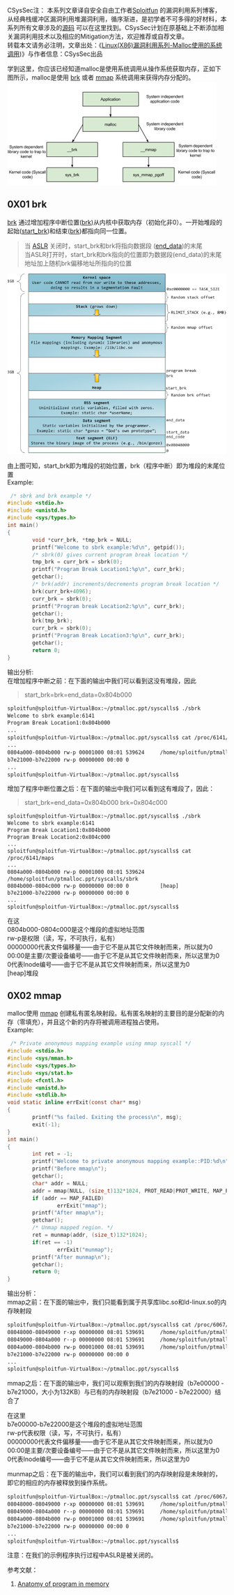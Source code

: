 CSysSec注： 本系列文章译自安全自由工作者[Sploitfun](https://sploitfun.wordpress.com/about-2/) 的漏洞利用系列博客，从经典栈缓冲区漏洞利用堆漏洞利用，循序渐进，是初学者不可多得的好材料，本系列所有文章涉及的[源码](https://github.com/sploitfun/lsploits) 可以在这里找到。CSysSec计划在原基础上不断添加相关漏洞利用技术以及相应的Mitigation方法，欢迎推荐或自荐文章。  
转载本文请务必注明，文章出处：《[Linux(X86)漏洞利用系列-Malloc使用的系统调用](http://www.csyssec.org/20170105/mallocsystemcall))》与作者信息：CSysSec出品  

学到这里，你应该已经知道malloc是使用系统调用从操作系统获取内存，正如下图所示，malloc是使用 [brk](http://man7.org/linux/man-pages/man2/sbrk.2.html) 或者 [mmap](http://man7.org/linux/man-pages/man2/mmap.2.html) 系统调用来获得内存分配的。   
![](../pictures/mallocsystemcall1.png)  



## 0X01 brk

[brk](http://lxr.free-electrons.com/source/mm/mmap.c?v=3.8#L252) 通过增加程序中断位置([brk](http://lxr.free-electrons.com/source/include/linux/mm_types.h?v=3.8#L365))从内核中获取内存（初始化非0）。一开始堆段的起始([start_brk](http://lxr.free-electrons.com/source/include/linux/mm_types.h?v=3.8#L365))和结束([brk](http://lxr.free-electrons.com/source/include/linux/mm_types.h?v=3.8#L365))都指向同一位置。  

> 当 [ASLR](https://en.wikipedia.org/wiki/Address_space_layout_randomization) 关闭时，start_brk和brk将指向数据段  ([end_data](http://lxr.free-electrons.com/source/include/linux/mm_types.h?v=3.8#L364))的末尾    
> 当ASLR打开时，start_brk和brk指向的位置即为数据段(end_data)的末尾地址加上随机brk偏移地址所指向的位置    

![](../pictures/mallocsystemcall2.png)    
 

由上图可知，start_brk即为堆段的初始位置，brk（程序中断）即为堆段的末尾位置   
Example:  

``` c
 /* sbrk and brk example */
#include <stdio.h>
#include <unistd.h>
#include <sys/types.h>
int main()
{
        void *curr_brk, *tmp_brk = NULL;
        printf("Welcome to sbrk example:%d\n", getpid());
        /* sbrk(0) gives current program break location */
        tmp_brk = curr_brk = sbrk(0);
        printf("Program Break Location1:%p\n", curr_brk);
        getchar();
        /* brk(addr) increments/decrements program break location */
        brk(curr_brk+4096);
        curr_brk = sbrk(0);
        printf("Program break Location2:%p\n", curr_brk);
        getchar();
        brk(tmp_brk);
        curr_brk = sbrk(0);
        printf("Program Break Location3:%p\n", curr_brk);
        getchar();
        return 0;
}
```
输出分析:  
在增加程序中断之前：在下面的输出中我们可以看到这没有堆段，因此  

> start_brk=brk=end_data=0x804b000

``` bash
sploitfun@sploitfun-VirtualBox:~/ptmalloc.ppt/syscalls$ ./sbrk 
Welcome to sbrk example:6141
Program Break Location1:0x804b000
...
sploitfun@sploitfun-VirtualBox:~/ptmalloc.ppt/syscalls$ cat /proc/6141/maps
...
0804a000-0804b000 rw-p 00001000 08:01 539624     /home/sploitfun/ptmalloc.ppt/syscalls/sbrk
b7e21000-b7e22000 rw-p 00000000 00:00 0 
...
sploitfun@sploitfun-VirtualBox:~/ptmalloc.ppt/syscalls$
```
增加了程序中断位置之后：在下面的输出中我们可以看到这有堆段了，因此：  

> start_brk=end_data=0x804b000
> brk=0x804c000

```
sploitfun@sploitfun-VirtualBox:~/ptmalloc.ppt/syscalls$ ./sbrk 
Welcome to sbrk example:6141
Program Break Location1:0x804b000
Program Break Location2:0x804c000
...
sploitfun@sploitfun-VirtualBox:~/ptmalloc.ppt/syscalls$ cat /proc/6141/maps
...
0804a000-0804b000 rw-p 00001000 08:01 539624     /home/sploitfun/ptmalloc.ppt/syscalls/sbrk
0804b000-0804c000 rw-p 00000000 00:00 0          [heap]
b7e21000-b7e22000 rw-p 00000000 00:00 0 
...
sploitfun@sploitfun-VirtualBox:~/ptmalloc.ppt/syscalls$
```
在这  
0804b000-0804c000是这个堆段的虚拟地址范围  
rw-p是权限（读，写，不可执行，私有）  
00000000代表文件偏移量——由于它不是从其它文件映射而来，所以就为0  
00:00是主要/次要设备编号——由于它不是从其它文件映射而来，所以这里为0  
0代表Inode编号——由于它不是从其它文件映射而来，所以这里为0  
[heap]堆段  

## 0X02 mmap

malloc使用 [mmap](http://lxr.free-electrons.com/source/mm/mmap.c?v=3.8#L1285) 创建私有匿名映射段。私有匿名映射的主要目的是分配新的内存（零填充），并且这个新的内存将被调用进程独占使用。  
Example:  

``` c
 /* Private anonymous mapping example using mmap syscall */
#include <stdio.h>
#include <sys/mman.h>
#include <sys/types.h>
#include <sys/stat.h>
#include <fcntl.h>
#include <unistd.h>
#include <stdlib.h>
void static inline errExit(const char* msg)
{
        printf("%s failed. Exiting the process\n", msg);
        exit(-1);
}
int main()
{
        int ret = -1;
        printf("Welcome to private anonymous mapping example::PID:%d\n", getpid());
        printf("Before mmap\n");
        getchar();
        char* addr = NULL;
        addr = mmap(NULL, (size_t)132*1024, PROT_READ|PROT_WRITE, MAP_PRIVATE | MAP_ANONYMOUS, -1, 0);
        if (addr == MAP_FAILED)
                errExit("mmap");
        printf("After mmap\n");
        getchar();
        /* Unmap mapped region. */
        ret = munmap(addr, (size_t)132*1024);
        if(ret == -1)
                errExit("munmap");
        printf("After munmap\n");
        getchar();
        return 0;
}
```
输出分析：  
mmap之前：在下面的输出中，我们只能看到属于共享库libc.so和ld-linux.so的内存映射段  
``` bash
sploitfun@sploitfun-VirtualBox:~/ptmalloc.ppt/syscalls$ cat /proc/6067/maps
08048000-08049000 r-xp 00000000 08:01 539691     /home/sploitfun/ptmalloc.ppt/syscalls/mmap
08049000-0804a000 r--p 00000000 08:01 539691     /home/sploitfun/ptmalloc.ppt/syscalls/mmap
0804a000-0804b000 rw-p 00001000 08:01 539691     /home/sploitfun/ptmalloc.ppt/syscalls/mmap
b7e21000-b7e22000 rw-p 00000000 00:00 0 
...
sploitfun@sploitfun-VirtualBox:~/ptmalloc.ppt/syscalls$
```
mmap之后：在下面的输出中，我们可以观察到我们的内存映射段（b7e00000 - b7e21000，大小为132KB）与已有的内存映射段（b7e21000 - b7e22000）结合了   

在这里   
b7e00000-b7e22000是这个堆段的虚拟地址范围  
rw-p代表权限（读，写，不可执行，私有）  
00000000代表文件偏移量——由于它不是从其它文件映射而来，所以就为0  
00:00是主要/次要设备编号——由于它不是从其它文件映射而来，所以这里为0  
0代表Inode编号——由于它不是从其它文件映射而来，所以这里为0  

munmap之后：在下面的输出中，我们可以看到我们的内存映射段是未映射的，即它的相应的内存被释放到操作系统。  

``` bash
sploitfun@sploitfun-VirtualBox:~/ptmalloc.ppt/syscalls$ cat /proc/6067/maps
08048000-08049000 r-xp 00000000 08:01 539691     /home/sploitfun/ptmalloc.ppt/syscalls/mmap
08049000-0804a000 r--p 00000000 08:01 539691     /home/sploitfun/ptmalloc.ppt/syscalls/mmap
0804a000-0804b000 rw-p 00001000 08:01 539691     /home/sploitfun/ptmalloc.ppt/syscalls/mmap
b7e21000-b7e22000 rw-p 00000000 00:00 0 
...
sploitfun@sploitfun-VirtualBox:~/ptmalloc.ppt/syscalls$
``` 
注意：在我们的示例程序执行过程中ASLR是被关闭的。  

参考文献：  
1. [Anatomy of program in memory](http://duartes.org/gustavo/blog/post/anatomy-of-a-program-in-memory/)  